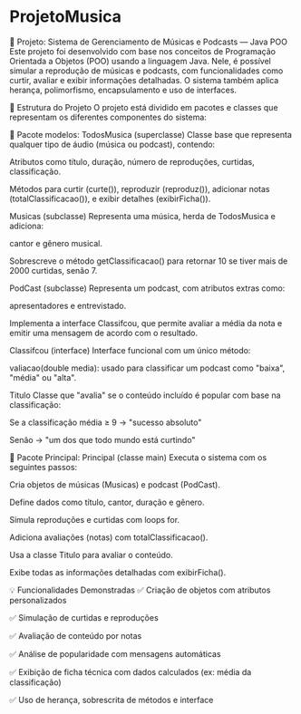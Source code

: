 # ProjetoMusica

🎵 Projeto: Sistema de Gerenciamento de Músicas e Podcasts — Java POO
Este projeto foi desenvolvido com base nos conceitos de Programação Orientada a Objetos (POO) usando a linguagem Java. Nele, é possível simular a reprodução de músicas e podcasts, com funcionalidades como curtir, avaliar e exibir informações detalhadas. O sistema também aplica herança, polimorfismo, encapsulamento e uso de interfaces.

🧱 Estrutura do Projeto
O projeto está dividido em pacotes e classes que representam os diferentes componentes do sistema:

📁 Pacote modelos:
TodosMusica (superclasse)
Classe base que representa qualquer tipo de áudio (música ou podcast), contendo:

Atributos como título, duração, número de reproduções, curtidas, classificação.

Métodos para curtir (curte()), reproduzir (reproduz()), adicionar notas (totalClassificacao()), e exibir detalhes (exibirFicha()).

Musicas (subclasse)
Representa uma música, herda de TodosMusica e adiciona:

cantor e gênero musical.

Sobrescreve o método getClassificacao() para retornar 10 se tiver mais de 2000 curtidas, senão 7.

PodCast (subclasse)
Representa um podcast, com atributos extras como:

apresentadores e entrevistado.

Implementa a interface Classifcou, que permite avaliar a média da nota e emitir uma mensagem de acordo com o resultado.

Classifcou (interface)
Interface funcional com um único método:

valiacao(double media): usado para classificar um podcast como "baixa", "média" ou "alta".

Titulo
Classe que "avalia" se o conteúdo incluído é popular com base na classificação:

Se a classificação média ≥ 9 → "sucesso absoluto"

Senão → "um dos que todo mundo está curtindo"

📁 Pacote Principal:
Principal (classe main)
Executa o sistema com os seguintes passos:

Cria objetos de músicas (Musicas) e podcast (PodCast).

Define dados como título, cantor, duração e gênero.

Simula reproduções e curtidas com loops for.

Adiciona avaliações (notas) com totalClassificacao().

Usa a classe Titulo para avaliar o conteúdo.

Exibe todas as informações detalhadas com exibirFicha().

💡 Funcionalidades Demonstradas
✅ Criação de objetos com atributos personalizados

✅ Simulação de curtidas e reproduções

✅ Avaliação de conteúdo por notas

✅ Análise de popularidade com mensagens automáticas

✅ Exibição de ficha técnica com dados calculados (ex: média da classificação)

✅ Uso de herança, sobrescrita de métodos e interface
